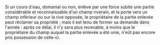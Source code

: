   
 Si un cours d'eau, domanial ou non, enlève par une force subite une partie considérable et reconnaissable d'un champ riverain, et la porte vers un champ inférieur ou sur la rive opposée, le propriétaire de la partie enlevée peut réclamer sa propriété ; mais il est tenu de former sa demande dans l'année : après ce délai, il n'y sera plus recevable, à moins que le propriétaire du champ auquel la partie enlevée a été unie, n'eût pas encore pris possession de celle-ci.  

  
